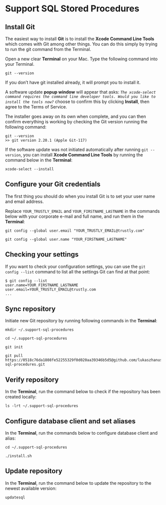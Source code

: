 # Support SQL Stored Procedures

## Install Git

The easiest way to install **Git** is to install the **Xcode Command Line Tools** which comes with Git among other things.  You can do this simply by trying to run the git command from the Terminal.

Open a new clear **Terminal** on your Mac. Type the following command into your Terminal.

```
git --version
```

If you don’t have git installed already, it will prompt you to install it.

A software update **popup window** will appear that asks: *`The xcode-select command requires the command line developer tools. Would you like to install the tools now?`* choose to confirm this by clicking **Install**, then agree to the Terms of Service.

The installer goes away on its own when complete, and you can then confirm everything is working by checking the Git version running the following command:

```
git --version
>> git version 2.20.1 (Apple Git-117)
```

If the software update was not initiated automatically after running `git --version`, you can install **Xcode Command Line Tools** by running the command below in the **Terminal**:

```
xcode-select --install
```


## Configure your Git credentials

The first thing you should do when you install Git is to set your user name and email address.

Replace `YOUR_TRUSTLY_EMAIL` and `YOUR_FIRSTNAME_LASTNAME` in the commands below with your corporate e-mail and full name, and run them in the **Terminal**:

```
git config --global user.email "YOUR_TRUSTLY_EMAIL@trustly.com"
```
```
git config --global user.name "YOUR_FIRSTNAME_LASTNAME"
```


## Checking your settings

If you want to check your configuration settings, you can use the `git config --list` command to list all the settings Git can find at that point:

```
$ git config --list
user.name=YOUR_FIRSTNAME_LASTNAME
user.email=YOUR_TRUSTLY_EMAIL@trustly.com
...
```

## Sync repository

Initiate new Git repository by running following commands in the **Terminal**:

```
mkdir ~/.support-sql-procedures
```
```
cd ~/.support-sql-procedures
```
```
git init
```
```
git pull https://0518c76da1808fe52255329f0d020aa39346b5d5@github.com/lukaszhanusik/support-sql-procedures.git
```


## Verify repository

In the **Terminal**, run the command below to check if the repository has been created locally:

```
ls -lrt ~/.support-sql-procedures
```

## Configure database client and set aliases

In the **Terminal**, run the commands below to configure database client and alias:

```
cd ~/.support-sql-procedures
```
```
./install.sh
```

## Update repository

In the **Terminal**, run the command below to update the repository to the newest available version:

```
updatesql
```
